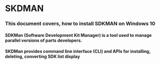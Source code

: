 # SKDMAN

### This document covers, how to install SDKMAN on Windows 10



#### SDKMan (Software Development Kit Manager) is a tool used to manage parallel versions of parts developers. 
#### SKDMan provides command line interface (CLI) and APIs for installing, deleting, converting SDK list display
